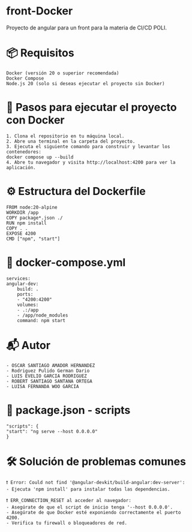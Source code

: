 # front-Docker

Proyecto de angular para un front para la materia de CI/CD POLI.

# 📦 Requisitos
    Docker (versión 20 o superior recomendada)
    Docker Compose
    Node.js 20 (solo si deseas ejecutar el proyecto sin Docker)
# 🚀 Pasos para ejecutar el proyecto con Docker
    1. Clona el repositorio en tu máquina local.
    2. Abre una terminal en la carpeta del proyecto.
    3. Ejecuta el siguiente comando para construir y levantar los contenedores:
    docker compose up --build
    4. Abre tu navegador y visita http://localhost:4200 para ver la aplicación.
# ⚙️ Estructura del Dockerfile
    FROM node:20-alpine
    WORKDIR /app
    COPY package*.json ./
    RUN npm install
    COPY . .
    EXPOSE 4200
    CMD ["npm", "start"]
# 📁 docker-compose.yml
    services:
    angular-dev:
        build: .
        ports:
        - "4200:4200"
        volumes:
        - .:/app
        - /app/node_modules
        command: npm start
# 📬 Autor
    - OSCAR SANTIAGO AMADOR HERNANDEZ
    - Rodriguez Pulido German Dario
    - LUIS EVELIO GARCIA RODRIGUEZ
    - ROBERT SANTIAGO SANTANA ORTEGA
    - LUISA FERNANDA WOO GARCIA
    
# 📜 package.json - scripts
    "scripts": {
    "start": "ng serve --host 0.0.0.0"
    }
# 🛠 Solución de problemas comunes
    ❗ Error: Could not find '@angular-devkit/build-angular:dev-server':
    - Ejecuta 'npm install' para instalar todas las dependencias.

    ❗ ERR_CONNECTION_RESET al acceder al navegador:
    - Asegúrate de que el script de inicio tenga '--host 0.0.0.0'.
    - Asegúrate de que Docker esté exponiendo correctamente el puerto 4200.
    - Verifica tu firewall o bloqueadores de red.